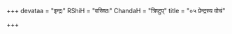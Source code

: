 +++
devataa = "इन्द्रः"
RShiH = "वसिष्ठः"
ChandaH = "त्रिष्टुप्"
title = "०५ प्रेन्द्रस्य वोचं"

+++
